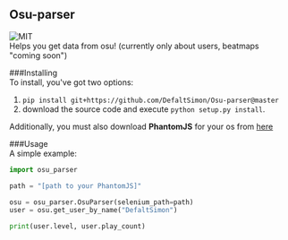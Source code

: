 ## Osu-parser
![MIT](https://img.shields.io/badge/license-MIT-yellow.svg)  
Helps you get data from osu! (currently only about users, beatmaps "coming soon")  


###Installing  
To install, you've got two options:  

1. `pip install git+https://github.com/DefaltSimon/Osu-parser@master`  
2. download the source code and execute `python setup.py install`.  

Additionally, you must also download **PhantomJS** for your os from [here](http://phantomjs.org/download.html)  
  
###Usage  
A simple example:  
```python
import osu_parser

path = "[path to your PhantomJS]"

osu = osu_parser.OsuParser(selenium_path=path)
user = osu.get_user_by_name("DefaltSimon")

print(user.level, user.play_count)
```

